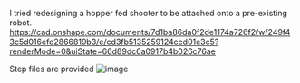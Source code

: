 I tried redesigning a hopper fed shooter to be attached onto a pre-existing robot.
https://cad.onshape.com/documents/7d1ba86da0f2de1174a726f2/w/249f43c5d016efd2866819b3/e/cd3fb5135259124ccd01e3c5?renderMode=0&uiState=66d89dc6a0917b4b026c76ae

Step files are provided
![image](https://github.com/user-attachments/assets/d17261d0-c484-4454-8fec-e2e455ed6090)
